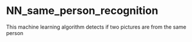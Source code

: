 # NN_same_person_recognition
This machine learning algorithm detects if two pictures are from the same person
